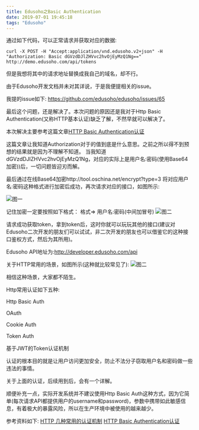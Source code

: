 ```yaml
---
title: Edusoho之Basic Authentication
date: 2019-07-01 19:45:18
tags: "Edusoho"
---
```


通过如下代码，可以正常请求并获取对应的数据:
```
curl -X POST -H "Accept:application/vnd.edusoho.v2+json" -H "Authorization: Basic dGVzdDJlZHVvc2hvOjEyMzQ1Ng==" http://demo.edusoho.com/api/tokens

```

但是我想将其中的请求地址替换成我自己的域名，却不行。

由于Edusoho开发文档并未对其详说，于是我便提相关的issue。

我提的issue如下:
https://github.com/edusoho/edusoho/issues/65
<!--more-->

最后这个问题，还是解决了。本次问题的原因还是我对于Http Basic Authentication(又称HTTP基本认证)缺乏了解，不然早就可以解决了。

本次解决主要参考这篇文章[HTTP Basic Authentication认证](https://www.cnblogs.com/yuqiangli0616/p/9389273.html)

这篇文章让我知道Authorization对于的值到底是什么意思。之前之所以得不到预想的结果就是因为不理解不知道。
当我知道dGVzdDJlZHVvc2hvOjEyMzQ1Ng，对应的实际上是用户名:密码(使用Base64加密))后，一切问题皆迎刃而解。

最后通过在线Base64加密http://tool.oschina.net/encrypt?type=3
将对应用户名:密码这种格式进行加密后成功，再次请求对应的接口，如图所示:

![图一](Edusoho之Basic-Authentication/01.png)

记住加密一定要按照如下格式：
格式=> 用户名:密码(中间加冒号)
![图二](Edusoho之Basic-Authentication/02.png)

请求成功获取token，拿到token后，这时你就可以玩玩其他的接口(建议对Edusoho二次开发的朋友们可以试试，非二次开发的朋友也可以借鉴它的这种接口鉴权方式，然后为其所用)。

Edusoho API地址为:http://developer.edusoho.com/api

关于HTTP常用的场景，如图所示(这种就比较常见了):
![图二](Edusoho之Basic-Authentication/03.png)

相信这种场景，大家都不陌生。

Http常用认证如下五种:

Http Basic Auth

OAuth

Cookie Auth

Token Auth

基于JWT的Token认证机制


认证的根本目的就是让用户访问更加安全，防止不法分子窃取用户名和密码做一些违法的事情。

关于上面的认证，后续用到后，会有一个详解。

顺便补充一点，实际开发系统并不建议使用Http Basic Auth这种方式，因为它简单(每次请求API都提供用户的username和password)，参数中携带如此敏感信息，有着极大的暴露风险，所以在生产环境中被使用的越来越少。

参考资料如下:
[HTTP 几种常用的认证机制](https://blog.csdn.net/ctwy291314/article/details/83275456)
[HTTP Basic Authentication认证](https://www.cnblogs.com/yuqiangli0616/p/9389273.html)